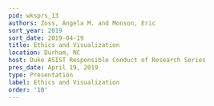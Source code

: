 ```yaml
---
pid: wksprs_13
authors: Zoss, Angela M. and Monson, Eric
sort_year: 2019
sort_date: 2019-04-19
title: Ethics and Visualization
location: Durham, NC
host: Duke ASIST Responsible Conduct of Research Series
pres_date: April 19, 2019
type: Presentation
label: Ethics and Visualization
order: '10'
---
```

